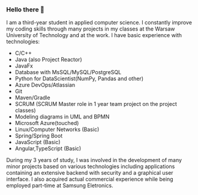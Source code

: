 ### Hello there 👋

I am a third-year student in applied computer science.
I constantly improve my coding skills through many projects in my classes at the Warsaw University of Technology and at the work.
I have basic experience with technologies:

- C/C++
- Java (also Project Reactor)
- JavaFx
- Database with MsSQL/MySQL/PostgreSQL
- Python for DataScientist(NumPy, Pandas and other)
- Azure DevOps/Atlassian
- Git
- Maven/Gradle
- SCRUM (SCRUM Master role in 1 year team project on the project classes)
- Modeling diagrams in UML and BPMN 
- Microsoft Azure(touched)
- Linux/Computer Networks (Basic)
- Spring/Spring Boot
- JavaScript (Basic)
- Angular,TypeScript (Basic)

During my 3 years of study, I was involved in the development of many minor projects based on various technologies including applications containing an extensive backend with security and a graphical user interface. I also acquired actual commercial experience while being employed part-time at Samsung Eletronics.  

<!--
**sebastiangrosfeld/sebastiangrosfeld** is a ✨ _special_ ✨ repository because its `README.md` (this file) appears on your GitHub profile.

Here are some ideas to get you started:

- 🔭 I’m currently working on ...
- 🌱 I’m currently learning ...
- 👯 I’m looking to collaborate on ...
- 🤔 I’m looking for help with ...
- 💬 Ask me about ...
- 📫 How to reach me: ...
- 😄 Pronouns: ...
- ⚡ Fun fact: ...
-->
